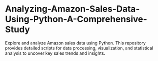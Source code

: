 # Analyzing-Amazon-Sales-Data-Using-Python-A-Comprehensive-Study
Explore and analyze Amazon sales data using Python. This repository provides detailed scripts for data processing, visualization, and statistical analysis to uncover key sales trends and insights.
